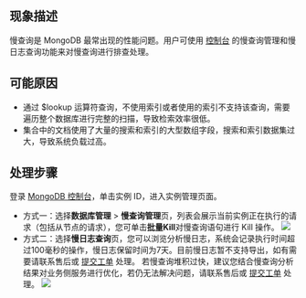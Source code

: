 ## 现象描述
慢查询是 MongoDB 最常出现的性能问题。用户可使用 [控制台](https://console.cloud.tencent.com/mongodb) 的慢查询管理和慢日志查询功能来对慢查询进行排查处理。

## 可能原因
- 通过 $lookup 运算符查询，不使用索引或者使用的索引不支持该查询，需要遍历整个数据库进行完整的扫描，导致检索效率很低。
- 集合中的文档使用了大量的搜索和索引的大型数组字段，搜索和索引数据集过大，导致系统负载过高。

## 处理步骤
登录 [MongoDB 控制台](https://console.cloud.tencent.com/mongodb)，单击实例 ID，进入实例管理页面。
- 方式一：选择**数据库管理** > **慢查询管理**页，列表会展示当前实例正在执行的请求（包括从节点的请求），您可单击**批量Kill**对慢查询语句进行 Kill 操作。
![](https://main.qcloudimg.com/raw/4f625f081a15dfb49ba4997a05bb1e04.png)
- 方式二：选择**慢日志查询**页，您可以浏览分析慢日志，系统会记录执行时间超过100毫秒的操作，慢日志保留时间为7天。目前慢日志暂不支持导出，如有需要请联系售后或 [提交工单](https://console.cloud.tencent.com/workorder/category) 处理。
若慢查询堆积过快，建议您结合慢查询分析结果对业务侧服务进行优化，若仍无法解决问题，请联系售后或 [提交工单](https://console.cloud.tencent.com/workorder/category) 处理。
![](https://main.qcloudimg.com/raw/68e7e9bb7166f667c5cf28a682a4246f.png)

